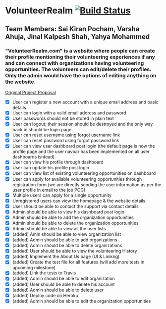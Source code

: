 # VolunteerRealm [![Build Status](https://travis-ci.com/sp2728/VolunteerRealm.svg?branch=development)](https://travis-ci.com/sp2728/VolunteerRealm)

## Team Members: Sai Kiran Pocham, Varsha Ahuja, Jinal Kalpesh Shah, Yahya Mohammed

### "VolunteerRealm.com" is a website where people can create their profile mentioning their volunteering experiences if any and can connect with organizations having volunteering opportunities. The volunteers can edit/delete their profiles. Only the admin would have the options of editing anything on the website.

[Original Project Proposal](https://docs.google.com/document/d/1vHZoBFge3oMlBwIl47HEKS5Iz-wK1yjKnaXMH3vySkY/edit "Google Doc Link")

- [x] User can register a new account with a unique email address and basic details
- [x] User can login with a valid email address and password
- [x] User passwords should not be stored in plain text
- [x] User can logout; their session should be destroyed and the only way back in should be login page
- [x] User can reset username using forgot username link
- [x] User can reset password using forgot password link
- [x] User can view user dashboard post login (the default page is now the profile page and the user navbar has been implemented on all user dashboards isntead)
- [x] User can view his profile through dashboard
- [x] User can update his profile post login
- [x] User can view list of existing volunteering opportunities on dashboard
- [x] User can apply for available volunteering opportunities through registration form (we are directly sending the user information as per the user profile in email to the job POC)
- [x] Multiple users can apply for a single opportunity
- [x] Unregistered users can view the homepage & the website details
- [x] User should be able to contact the support via contact details
- [x] Admin should be able to view his dashboard post login
- [x] Admin should be able to add the organization opportunities
- [x] Admin should be able to delete the organization opportunities
- [x] Admin should be able to view all the user lists
- [x] (added) Amin should be able to view organization list
- [x] (added) Admin should be able to add organizations
- [x] (added) Admin should be able to delete organizations
- [x] (added) User should be able to view the volunteering History
- [x] (added) Implement the About Us page (UI & Linikng)
- [x] (added) Create the test file for all features (will add more tests in upcoming milestone)
- [x] (added) Link the tests to Travis
- [x] (added) Admin should be able to edit organization
- [x] (added) User should be able to delete his account
- [x] (added) Admin should be able to delete user
- [x] (added) Deploy code on Heroku
- [x] (added) Admin should be able to edit the organization opportunities
